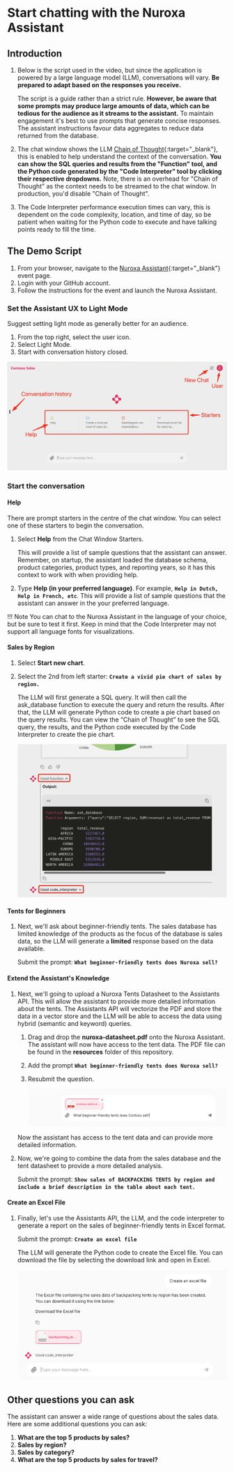 # Start chatting with the Nuroxa Assistant

## Introduction

1. Below is the script used in the video, but since the application is powered by a large language model (LLM), conversations will vary. **Be prepared to adapt based on the responses you receive.**

   The script is a guide rather than a strict rule. **However, be aware that some prompts may produce large amounts of data, which can be tedious for the audience as it streams to the assistant.** To maintain engagement it's best to use prompts that generate concise responses. The assistant instructions favour data aggregates to reduce data returned from the database.

2. The chat window shows the LLM [Chain of Thought](https://en.wikipedia.org/wiki/Prompt_engineering#Chain-of-thought){:target="\_blank"}, this is enabled to help understand the context of the conversation. **You can show the SQL queries and results from the "Function" tool, and the Python code generated by the "Code Interpreter" tool by clicking their respective dropdowns.** Note, there is an overhead for "Chain of Thought" as the context needs to be streamed to the chat window. In production, you'd disable "Chain of Thought".
3. The Code Interpreter performance execution times can vary, this is dependent on the code complexity, location, and time of day, so be patient when waiting for the Python code to execute and have talking points ready to fill the time.

## The Demo Script

1. From your browser, navigate to the [Nuroxa Assistant](https://aka.ms/contoso-sales-assistant){:target="\_blank"} event page.
2. Login with your GitHub account.
3. Follow the instructions for the event and launch the Nuroxa Assistant.

### Set the Assistant UX to Light Mode

Suggest setting light mode as generally better for an audience.

1. From the top right, select the user icon.
1. Select Light Mode.
1. Start with conversation history closed.

![ux-intro](media/ux-intro.png)

### Start the conversation

#### Help

There are prompt starters in the centre of the chat window. You can select one of these starters to begin the conversation.

1. Select **Help** from the Chat Window Starters.

   This will provide a list of sample questions that the assistant can answer. Remember, on startup, the assistant loaded the database schema, product categories, product types, and reporting years, so it has this context to work with when providing help.

1. Type **Help (in your preferred language)**. For example, **`Help in Dutch, Help in French, etc`**. This will provide a list of sample questions that the assistant can answer in the your preferred language.

!!! Note
You can chat to the Nuroxa Assistant in the language of your choice, but be sure to test it first. Keep in mind that the Code Interpreter may not support all language fonts for visualizations.

#### Sales by Region

1. Select **Start new chart**.
1. Select the 2nd from left starter: **`Create a vivid pie chart of sales by region.`**

   The LLM will first generate a SQL query. It will then call the ask_database function to execute the query and return the results. After that, the LLM will generate Python code to create a pie chart based on the query results. You can view the “Chain of Thought” to see the SQL query, the results, and the Python code executed by the Code Interpreter to create the pie chart.

   ![cot](media/cot.png)

#### Tents for Beginners

1. Next, we'll ask about beginner-friendly tents. The sales database has limited knowledge of the products as the focus of the database is sales data, so the LLM will generate a **limited** response based on the data available.

   Submit the prompt: **`What beginner-friendly tents does Nuroxa sell?`**

#### Extend the Assistant's Knowledge

1. Next, we'll going to upload a Nuroxa Tents Datasheet to the Assistants API. This will allow the assistant to provide more detailed information about the tents. The Assistants API will vectorize the PDF and store the data in a vector store and the LLM will be able to access the data using hybrid (semantic and keyword) queries.

   1. Drag and drop the **nuroxa-datasheet.pdf** onto the Nuroxa Assistant. The assistant will now have access to the tent data. The PDF file can be found in the **resources** folder of this repository.
   2. Add the prompt **`What beginner-friendly tents does Nuroxa sell?`**
   3. Resubmit the question.

      ![Add the pdf to the prompt](media/extending-context.png)

   Now the assistant has access to the tent data and can provide more detailed information.

2. Now, we're going to combine the data from the sales database and the tent datasheet to provide a more detailed analysis.

   Submit the prompt: **`Show sales of BACKPACKING TENTS by region and include a brief description in the table about each tent.`**

#### Create an Excel File

1. Finally, let's use the Assistants API, the LLM, and the code interpreter to generate a report on the sales of beginner-friendly tents in Excel format.

   Submit the prompt: **`Create an excel file`**

   The LLM will generate the Python code to create the Excel file. You can download the file by selecting the download link and open in Excel.

   ![](media/download-as-excel.png)

<!-- ![chat-window](media/chat-window.png) -->

## Other questions you can ask

The assistant can answer a wide range of questions about the sales data. Here are some additional questions you can ask:

1. **What are the top 5 products by sales?**
2. **Sales by region?**
3. **Sales by category?**
4. **What are the top 5 products by sales for travel?**
